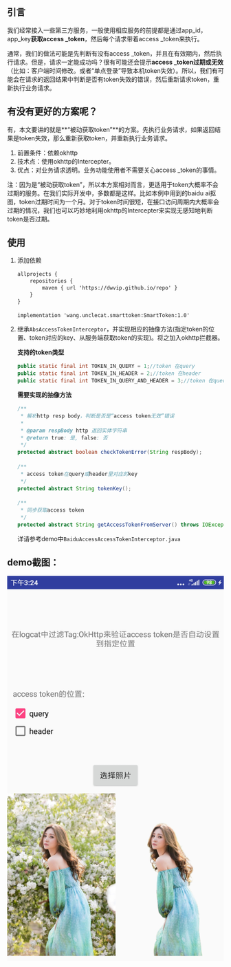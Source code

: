 ## 引言
我们经常接入一些第三方服务，一般使用相应服务的前提都是通过app_id，app_key**获取access _token**，然后每个请求带着access _token来执行。

通常，我们的做法可能是先判断有没有access _token，并且在有效期内，然后执行请求。但是，请求一定能成功吗？很有可能还会提示**access _token过期或无效**（比如：客户端时间修改。或者“单点登录”导致本机token失效）。所以，我们有可能会在请求的返回结果中判断是否有token失效的错误，然后重新请求token，重新执行业务请求。




## 有没有更好的方案呢？
有，本文要讲的就是**“被动获取token”**的方案。先执行业务请求，如果返回结果是token失效，那么重新获取token，并重新执行业务请求。

1. 前置条件：依赖okhttp
2. 技术点：使用okhttp的Intercepter。
3. 优点：对业务请求透明。业务功能使用者不需要关心access _token的事情。

注：因为是“被动获取token”，所以本方案相对而言，更适用于token大概率不会过期的服务。在我们实际开发中，多数都是这样。比如本例中用到的baidu ai抠图，token过期时间为一个月。对于token时间很短，在接口访问周期内大概率会过期的情况，我们也可以巧妙地利用okhttp的Intercepter来实现无感知地判断token是否过期。



## 使用

1. 添加依赖

    ```
    allprojects {
        repositories {
            maven { url 'https://dwvip.github.io/repo' }
        }
    }

    implementation 'wang.unclecat.smarttoken:SmartToken:1.0'
    ```

1. 继承`AbsAccessTokenInterceptor`，并实现相应的抽像方法(指定token的位置、token对应的key、从服务端获取token的实现)。将之加入okhttp拦截器。

    **支持的token类型**

    ```java
    public static final int TOKEN_IN_QUERY = 1;//token 在query
    public static final int TOKEN_IN_HEADER = 2;//token 在header
    public static final int TOKEN_IN_QUERY_AND_HEADER = 3;//token 在query和header同时存在
    ```

    **需要实现的抽像方法**

    ```java
    /**
     * 解析http resp body，判断是否是“access token无效”错误
     *
     * @param respBody http 返回实体字符串
     * @return true: 是, false: 否
     */
    protected abstract boolean checkTokenError(String respBody);
    
    /**
     * access token在query或header里对应的key
     */
    protected abstract String tokenKey();
    
    /**
     * 同步获取access token
     */
    protected abstract String getAccessTokenFromServer() throws IOException;
    ```

    

    详请参考demo中`BaiduAccessAccessTokenInterceptor.java`

    

## demo截图：

 <img src="./raw/Screenshot_2020-12-15-15-24-27-288_wang.unclecat.smarttoken.jpg" width = "600" />










